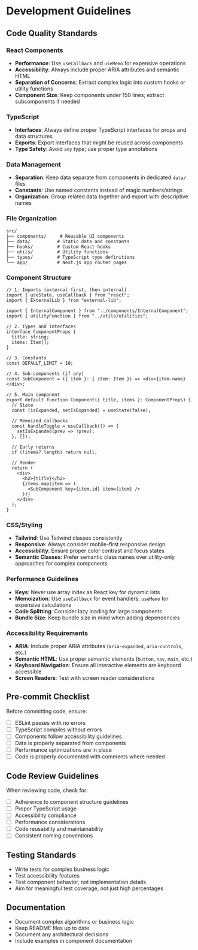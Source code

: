 # Development Guidelines

## Code Quality Standards

### React Components

- **Performance**: Use `useCallback` and `useMemo` for expensive operations
- **Accessibility**: Always include proper ARIA attributes and semantic HTML
- **Separation of Concerns**: Extract complex logic into custom hooks or utility functions
- **Component Size**: Keep components under 150 lines; extract subcomponents if needed

### TypeScript

- **Interfaces**: Always define proper TypeScript interfaces for props and data structures
- **Exports**: Export interfaces that might be reused across components
- **Type Safety**: Avoid `any` type; use proper type annotations

### Data Management

- **Separation**: Keep data separate from components in dedicated `data/` files
- **Constants**: Use named constants instead of magic numbers/strings
- **Organization**: Group related data together and export with descriptive names

### File Organization

```
src/
├── components/     # Reusable UI components
├── data/          # Static data and constants
├── hooks/         # Custom React hooks
├── utils/         # Utility functions
├── types/         # TypeScript type definitions
└── app/           # Next.js app router pages
```

### Component Structure

```tsx
// 1. Imports (external first, then internal)
import { useState, useCallback } from "react";
import { ExternalLib } from "external-lib";

import { InternalComponent } from "../components/InternalComponent";
import { utilityFunction } from "../utils/utilities";

// 2. Types and interfaces
interface ComponentProps {
  title: string;
  items: Item[];
}

// 3. Constants
const DEFAULT_LIMIT = 10;

// 4. Sub-components (if any)
const SubComponent = ({ item }: { item: Item }) => <div>{item.name}</div>;

// 5. Main component
export default function Component({ title, items }: ComponentProps) {
  // State
  const [isExpanded, setIsExpanded] = useState(false);

  // Memoized callbacks
  const handleToggle = useCallback(() => {
    setIsExpanded(prev => !prev);
  }, []);

  // Early returns
  if (!items?.length) return null;

  // Render
  return (
    <div>
      <h2>{title}</h2>
      {items.map(item => (
        <SubComponent key={item.id} item={item} />
      ))}
    </div>
  );
}
```

### CSS/Styling

- **Tailwind**: Use Tailwind classes consistently
- **Responsive**: Always consider mobile-first responsive design
- **Accessibility**: Ensure proper color contrast and focus states
- **Semantic Classes**: Prefer semantic class names over utility-only approaches for complex components

### Performance Guidelines

- **Keys**: Never use array index as React key for dynamic lists
- **Memoization**: Use `useCallback` for event handlers, `useMemo` for expensive calculations
- **Code Splitting**: Consider lazy loading for large components
- **Bundle Size**: Keep bundle size in mind when adding dependencies

### Accessibility Requirements

- **ARIA**: Include proper ARIA attributes (`aria-expanded`, `aria-controls`, etc.)
- **Semantic HTML**: Use proper semantic elements (`button`, `nav`, `main`, etc.)
- **Keyboard Navigation**: Ensure all interactive elements are keyboard accessible
- **Screen Readers**: Test with screen reader considerations

## Pre-commit Checklist

Before committing code, ensure:

- [ ] ESLint passes with no errors
- [ ] TypeScript compiles without errors
- [ ] Components follow accessibility guidelines
- [ ] Data is properly separated from components
- [ ] Performance optimizations are in place
- [ ] Code is properly documented with comments where needed

## Code Review Guidelines

When reviewing code, check for:

- [ ] Adherence to component structure guidelines
- [ ] Proper TypeScript usage
- [ ] Accessibility compliance
- [ ] Performance considerations
- [ ] Code reusability and maintainability
- [ ] Consistent naming conventions

## Testing Standards

- Write tests for complex business logic
- Test accessibility features
- Test component behavior, not implementation details
- Aim for meaningful test coverage, not just high percentages

## Documentation

- Document complex algorithms or business logic
- Keep README files up to date
- Document any architectural decisions
- Include examples in component documentation
